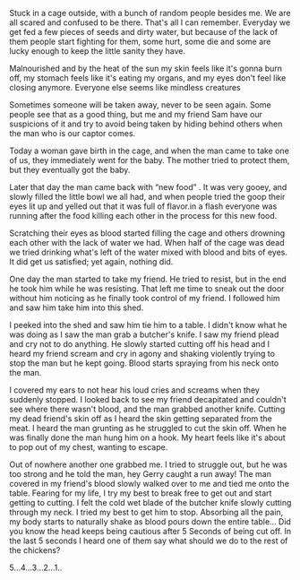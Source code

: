  

Stuck in a cage outside, with a bunch of random people besides me. We are all scared and confused to be there. That's all I can remember. Everyday we get fed a few pieces of seeds and dirty water, but because of the lack of them people start fighting for them, some hurt, some die and some are lucky enough to keep the little sanity they have. 

Malnourished and by the heat of the sun my skin feels like it's gonna burn off, my stomach feels like it's eating my organs, and my eyes don't feel like closing anymore. Everyone else seems like mindless creatures

Sometimes someone will be taken away, never to be seen again. Some people see that as a good thing, but me and my friend Sam have our suspicions of it and try to avoid being taken by hiding behind others when the man who is our captor comes.

Today a woman gave birth in the cage, and when the man came to take one of us, they immediately went for the baby. The mother tried to protect them, but they eventually got the baby.

Later that day the man came back with “new food” . It was very gooey, and slowly filled the little bowl we all had, and when people tried the goop their eyes lit up and yelled out that it was full of flavor.in a flash everyone was running after the food killing each other in the process for this new food.

Scratching their eyes as blood started filling the cage and others drowning each other with the lack of water we had. When half of the cage was dead we tried drinking what's left of the water mixed with blood and bits of eyes. It did get us satisfied; yet again, nothing did.

One day the man started to take my friend. He tried to resist, but in the end he took him while he was resisting. That left me time to sneak out the door without him noticing as he finally took control of my friend. I followed him and saw him take him into this shed.

I peeked into the shed and saw him tie him to a table. I didn't know what he was doing as I saw the man grab a butcher's knife. I saw my friend plead and cry not to do anything. He slowly started cutting off his head and I heard my friend scream and cry in agony and shaking violently trying to stop the man but he kept going. Blood starts spraying from his neck onto the man.

I covered my ears to not hear his loud cries and screams when they suddenly stopped. I looked back to see my friend decapitated and couldn't see where there wasn't blood, and the man grabbed another knife. Cutting my dead friend's skin off as I heard the skin getting separated from the meat. I heard the man grunting as he struggled to cut the skin off. When he was finally done the man hung him on a hook. My heart feels like it's about to pop out of my chest, wanting to escape. 

Out of nowhere another one grabbed me. I tried to struggle out, but he was too strong and he told the man, hey Gerry caught a run away! The man covered in my friend's blood slowly walked over to me and tied me onto the table. Fearing for my life, I try my best to break free to get out and start getting to cutting. I felt the cold wet blade of the butcher knife slowly cutting through my neck. I tried my best to get him to stop. Absorbing all the pain, my body starts to naturally shake as blood pours down the entire table… Did you know the head keeps being cautious after 5 Seconds of being cut off. In the last 5 seconds I heard one of them say what should we do to the rest of the chickens?

5…4…3…2…1..